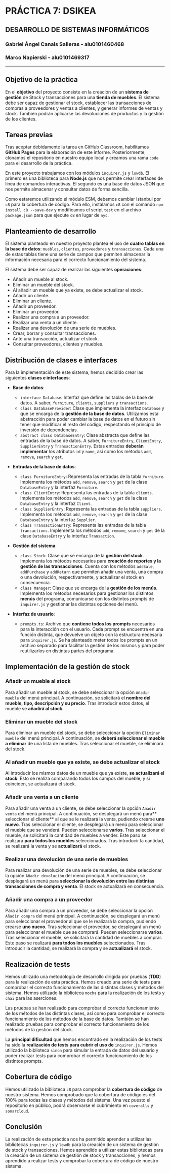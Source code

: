 # PRÁCTICA 7: DSIKEA
## DESARROLLO DE SISTEMAS INFORMÁTICOS
### Gabriel Ángel Canals Salleras - alu0101460468
### Marco Napierski - alu0101469317
---
## Objetivo de la práctica

En el **objetivo** del proyecto consiste en la creación de un **sistema de gestión** de Stock y transacciones para una **tienda de muebles**. El sistema debe ser capaz de gestionar el stock, establecer las transacciones de compras a proveedores y ventas a clientes, y generar informes de ventas y stock. También podrán aplicarse las devoluciones de productos y la gestión de los clientes.

## Tareas previas
Tras aceptar debidamente la tarea en GitHub Classroom, habilitamos **GitHub Pages** para la elaboración de este informe. Posteriormente, clonamos el repositorio en nuestro equipo local y creamos una rama `code` para el desarrollo de la práctica.

En este proyecto trabajamos con los módulos `inquirer.js` y `lowdb`. El primero es una biblioteca para **Node.js** que nos permite crear interfaces de línea de comandos interactivas. El segundo es una base de datos JSON que nos permite almacenar y consultar datos de forma sencilla.

Como estaremos utilizando el módulo ESM, debemos cambiar Istanbul por `c8` para la cobertura de código. Para ello, instalamos `c8` con el comando `npm install c8 --save-dev` y modificamos el script `test` en el archivo `package.json` para que ejecute `c8` en lugar de `nyc`.

## Planteamiento de desarrollo
El sistema planteado en nuestro proyecto plantea el uso de **cuatro tablas en la base de datos**: `muebles`, `clientes`, `proveedores` y `transacciones`. Cada una de estas tablas tiene una serie de campos que permiten almacenar la información necesaria para el correcto funcionamiento del sistema.

El sistema debe ser capaz de realizar las siguientes **operaciones**:
- Añadir un mueble al stock.
- Eliminar un mueble del stock.
- Al añadir un mueble que ya existe, se debe actualizar el stock.
- Añadir un cliente.
- Eliminar un cliente.
- Añadir un proveedor.
- Eliminar un proveedor.
- Realizar una compra a un proveedor.
- Realizar una venta a un cliente.
- Realizar una devolución de una serie de muebles.
- Crear, borrar y consultar transacciones.
- Ante una transacción, actualizar el stock.
- Consultar proveedores, clientes y muebles.

## Distribución de clases e interfaces
Para la implementación de este sistema, hemos decidido crear las siguientes **clases e interfaces**:

- **Base de datos**:
	- `interface Database`: Interfaz que define las tablas de la base de datos. A saber, `furniture`, `clients`, `suppliers` y `transactions`.
	- `class DatabaseProvider`: Clase que implementa la interfaz `Database` y que se encarga de la **gestión de la base de datos**. Utilizamos esta abstracción para poder cambiar la base de datos en el futuro sin tener que modificar el resto del código, respectando el principio de inversión de dependencias.
	- `abstract class DatabaseEntry`: Clase abstracta que define las entradas de la base de datos. A saber, `FurnitureEntry`, `ClientEntry`, `SupplierEntry` y `TransactionEntry`. Estas entradas **deberán implementar** los atributos `id` y `name`, así como los métodos `add`, `remove`, `search` y `get`.

- **Entradas de la base de datos**:
	- `class FurnitureEntry`: Representa las entradas de la tabla `furniture`. Implementa los métodos `add`, `remove`, `search` y `get` de la clase `DatabaseEntry` y la interfaz `Furniture`.
	- `class ClientEntry`: Representa las entradas de la tabla `clients`. Implementa los métodos `add`, `remove`, `search` y `get` de la clase `DatabaseEntry` y la interfaz `Client`.
	- `class SupplierEntry`: Representa las entradas de la tabla `suppliers`. Implementa los métodos `add`, `remove`, `search` y `get` de la clase `DatabaseEntry` y la interfaz `Supplier`.
	- `class TransactionEntry`: Representa las entradas de la tabla `transactions`. Implementa los métodos `add`, `remove`, `search` y `get` de la clase `DatabaseEntry` y la interfaz `Transaction`.

- **Gestión del sistema**:
	- `class Stock`: Clase que se encarga de la **gestión del stock**. Implementa los métodos necesarios para **creación de reportes y la gestión de las transacciones**. Cuenta con los métodos `addSale`, `addPurchase` y `addReturn` que permiten añadir una venta, una compra o una devolución, respectivamente, y actualizar el stock en consecuencia.
	- `class Manager`: Clase que se encarga de la **gestión de los menús**. Implementa los métodos necesarios para gestionar los distintos **menús** del programa, comunicarse con los distintos prompts de `inquirer.js` y gestionar las distintas opciones del menú.

- **Interfaz de usuario**:
	- `prompts.ts`: Archivo que **contiene todos los prompts** necesarios para la interacción con el usuario. Cada prompt se encuentra en una función distinta, que devuelve un objeto con la estructura necesaria para `inquirer.js`. Se ha planteado meter todos los prompts en un archivo separado para facilitar la gestión de los mismos y para poder reutilizarlos en distintas partes del programa.

## Implementación de la gestión de stock

### Añadir un mueble al stock
Para añadir un mueble al stock, se debe seleccionar la opción `Añadir mueble` del menú principal. A continuación, se solicitará el **nombre del mueble, tipo, descripción y su precio**. Tras introducir estos datos, el mueble se **añadirá al stock**.

### Eliminar un mueble del stock
Para eliminar un mueble del stock, se debe seleccionar la opción `Eliminar mueble` del menú principal. A continuación, se **deberá seleccionar el mueble a eliminar** de una lista de muebles. Tras seleccionar el mueble, se eliminará del stock.

### Al añadir un mueble que ya existe, se debe actualizar el stock
Al introducir los mismos datos de un mueble que ya existe, **se actualizará el stock**. Esto se realiza comparando todos los campos del mueble, y si coinciden, se actualizará el stock.

### Añadir una venta a un cliente
Para añadir una venta a un cliente, se debe seleccionar la opción `Añadir venta` del menú principal. A continuación, se desplegará un menú para** seleccionar el cliente** al que se le realizará la venta, pudiendo crearse **uno nuevo**. Tras seleccionar el cliente, se desplegará un menú para seleccionar el mueble que se venderá. Pueden seleccionarse **varios**. Tras seleccionar el mueble, se solicitará la cantidad de muebles a vender. Este paso se realizará **para todos los muebles** seleccionados. Tras introducir la cantidad, se realizará la venta y se **actualizará** el stock.

### Realizar una devolución de una serie de muebles
Para realizar una devolución de una serie de muebles, se debe seleccionar la opción `Añadir devolución` del menú principal. A continuación, se desplegará un menú para **seleccionar la devolución entre las distintas transacciones de compra y venta**. El stock se actualizará en consecuencia.

### Añadir una compra a un proveedor
Para añadir una compra a un proveedor, se debe seleccionar la opción `Añadir compra` del menú principal. A continuación, se desplegará un menú para seleccionar el proveedor al que se le realizará la compra, pudiendo crearse **uno nuevo**. Tras seleccionar el proveedor, se desplegará un menú para seleccionar el mueble que se comprará. Pueden seleccionarse **varios**. Tras seleccionar el mueble, se solicitará la cantidad de muebles a comprar. Este paso se realizará **para todos los muebles** seleccionados. Tras introducir la cantidad, se realizará la compra y se **actualizará** el stock.

## Realización de tests

Hemos utilizado una metodología de desarrollo dirigida por pruebas (**TDD**) para la realización de esta práctica. Hemos creado una serie de tests para comprobar el correcto funcionamiento de las distintas clases y métodos del sistema. Hemos utilizado la biblioteca `mocha` para la realización de los tests y `chai` para las aserciones.

Las pruebas se han realizado para comprobar el correcto funcionamiento de los métodos de las distintas clases, así como para comprobar el correcto funcionamiento de los métodos de la base de datos. También se han realizado pruebas para comprobar el correcto funcionamiento de los métodos de la gestión del stock.

La **principal dificultad** que hemos encontrado en la realización de los tests ha sido la **realización de tests para cubrir el uso de** `inquirer.js`. Hemos utilizado la biblioteca `sinon` para simular la entrada de datos del usuario y poder realizar tests para comprobar el correcto funcionamiento de los distintos prompts.

## Cobertura de código

Hemos utilizado la biblioteca `c8` para comprobar la **cobertura de código** de nuestro sistema. Hemos comprobado que la cobertura de código es del 100% para todas las clases y métodos del sistema. Una vez puesto el repositorio en público, podrá observarse el cubrimiento en `coveralls` y `sonarcloud`.

## Conclusión
La realización de esta práctica nos ha permitido aprender a utilizar las bibliotecas `inquirer.js` y `lowdb` para la creación de un sistema de gestión de stock y transacciones. Hemos aprendido a utilizar estas bibliotecas para la creación de un sistema de gestión de stock y transacciones, y hemos aprendido a realizar tests y comprobar la cobertura de código de nuestro sistema.